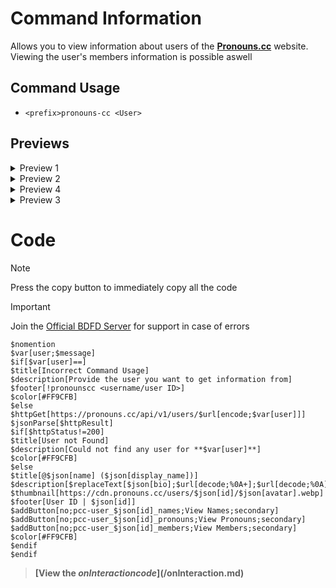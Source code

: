 # Command Information
Allows you to view information about users of the **[Pronouns.cc](https://pronouns.cc/)** website. Viewing the user's members information is possible aswell

## Command Usage
+ `<prefix>pronouns-cc <User>`

## Previews
<details><summary>Preview 1</summary>

  ![Screenshot_20231027-012422~2](https://github.com/Kemi-Rawr/BDFD-Articles/assets/111205130/666f5969-6dc2-4ce8-b229-16249ad313e5)
</details>
<details><summary>Preview 2</summary>

  ![Screenshot_20231027-042555~2](https://github.com/Kemi-Rawr/BDFD-Articles/assets/111205130/1a6a79c6-27b1-462f-8720-a31fbc67b5c8)

</details>
<details><summary>Preview 4</summary>

  ![Screenshot_20231027-042655~2](https://github.com/Kemi-Rawr/BDFD-Articles/assets/111205130/3620cebf-dde2-42e4-b65e-e390ad230fdf)

</details>
<details><summary>Preview 3</summary>

  ![Screenshot_20231027-042902~2](https://github.com/Kemi-Rawr/BDFD-Articles/assets/111205130/932f1c9d-3d4b-4d24-a638-0abf9a8c50b7)


</details>

# Code
> [!NOTE]
> Press the copy button to immediately copy all the code

> [!IMPORTANT]
> Join the [Official BDFD Server](https://discord.gg/botdesigner) for support in case of errors
```
$nomention
$var[user;$message]
$if[$var[user]==]
$title[Incorrect Command Usage]
$description[Provide the user you want to get information from]
$footer[!pronounscc <username/user ID>]
$color[#FF9CFB]
$else
$httpGet[https://pronouns.cc/api/v1/users/$url[encode;$var[user]]]
$jsonParse[$httpResult]
$if[$httpStatus!=200]
$title[User not Found]
$description[Could not find any user for **$var[user]**]
$color[#FF9CFB]
$else
$title[@$json[name] ($json[display_name])]
$description[$replaceText[$json[bio];$url[decode;%0A+];$url[decode;%0A]]]
$thumbnail[https://cdn.pronouns.cc/users/$json[id]/$json[avatar].webp]
$footer[User ID | $json[id]]
$addButton[no;pcc-user_$json[id]_names;View Names;secondary]
$addButton[no;pcc-user_$json[id]_pronouns;View Pronouns;secondary]
$addButton[no;pcc-user_$json[id]_members;View Members;secondary]
$color[#FF9CFB] 
$endif
$endif
```
> **[View the $onInteraction code](/$onInteraction.md)**
